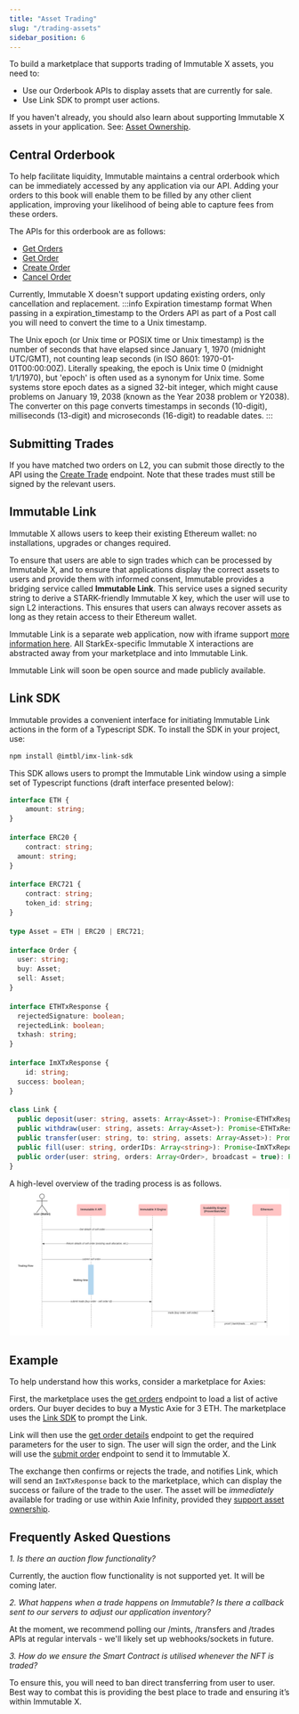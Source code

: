 ```yaml
---
title: "Asset Trading"
slug: "/trading-assets"
sidebar_position: 6
---
```

To build a marketplace that supports trading of Immutable X assets, you need to:
- Use our Orderbook APIs to display assets that are currently for sale.
- Use Link SDK to prompt user actions.

If you haven't already, you should also learn about supporting Immutable X assets in your application. See: [Asset Ownership](doc:asset-ownership). 
## Central Orderbook

To help facilitate liquidity, Immutable maintains a central orderbook which can be immediately accessed by any application via our API. Adding your orders to this book will enable them to be filled by any other client application, improving your likelihood of being able to capture fees from these orders.

The APIs for this orderbook are as follows:

- [Get Orders](ref:get_v1-orders-1) 
- [Get Order](ref:get_v1-orders-id-1) 
- [Create Order](ref:post_v1-orders-1)
- [Cancel Order](ref:delete_v1-orders-id-1)

Currently, Immutable X doesn't support updating existing orders, only cancellation and replacement.
:::info Expiration timestamp format
When passing in a expiration_timestamp to the Orders API as part of a Post call you will need to convert the time to a Unix timestamp.

The Unix epoch (or Unix time or POSIX time or Unix timestamp) is the number of seconds that have elapsed since January 1, 1970 (midnight UTC/GMT), not counting leap seconds (in ISO 8601: 1970-01-01T00:00:00Z). Literally speaking, the epoch is Unix time 0 (midnight 1/1/1970), but 'epoch' is often used as a synonym for Unix time. Some systems store epoch dates as a signed 32-bit integer, which might cause problems on January 19, 2038 (known as the Year 2038 problem or Y2038). The converter on this page converts timestamps in seconds (10-digit), milliseconds (13-digit) and microseconds (16-digit) to readable dates.
:::

## Submitting Trades

If you have matched two orders on L2, you can submit those directly to the API using the [Create Trade](ref:post_v1-trades-1) endpoint. Note that these trades must still be signed by the relevant users.

## Immutable Link

Immutable X allows users to keep their existing Ethereum wallet: no installations, upgrades or changes required. 

To ensure that users are able to sign trades which can be processed by Immutable X, and to ensure that applications display the correct assets to users and provide them with informed consent, Immutable provides a bridging service called **Immutable Link**. This service uses a signed security string to derive a STARK-friendly Immutable X key, which the user will use to sign L2 interactions. This ensures that users can always recover assets as long as they retain access to their Ethereum wallet. 

Immutable Link is a separate web application, now with iframe support [more information here](https://docs.x.immutable.com/docs/link-iframe-support). All StarkEx-specific Immutable X interactions are abstracted away from your marketplace and into Immutable Link.

Immutable Link will soon be open source and made publicly available.

## Link SDK
Immutable provides a convenient interface for initiating Immutable Link actions in the form of a Typescript SDK. To install the SDK in your project, use:
```bash title="SDK Installation"
npm install @imtbl/imx-link-sdk
```

This SDK allows users to prompt the Immutable Link window using a simple set of Typescript functions (draft interface presented below):
```typescript title="SDK Interface"
interface ETH {
    amount: string; 
}

interface ERC20 {
    contract: string;
  amount: string;
}

interface ERC721 {
    contract: string;
    token_id: string;
}

type Asset = ETH | ERC20 | ERC721;

interface Order {
  user: string;
  buy: Asset;
  sell: Asset;
}

interface ETHTxResponse {
  rejectedSignature: boolean;
  rejectedLink: boolean;
  txhash: string;
}

interface ImXTxResponse {
    id: string; 
  success: boolean;
}
 
class Link {    
  public deposit(user: string, assets: Array<Asset>): Promise<ETHTxResponse>;
  public withdraw(user: string, assets: Array<Asset>): Promise<ETHTxResponse>;
  public transfer(user: string, to: string, assets: Array<Asset>): Promise<ImXTxReponse>;
  public fill(user: string, orderIDs: Array<string>): Promise<ImXTxReponse>;
  public order(user: string, orders: Array<Order>, broadcast = true): Promise<ImXTxReponse>;
}
```

A high-level overview of the trading process is as follows.
![Trading](../../../static/img/Trading.png)

## Example

To help understand how this works, consider a marketplace for Axies:

First, the marketplace uses the [get orders](ref:get_v1-orders-1) endpoint to load a list of active orders. Our buyer decides to buy a Mystic Axie for 3 ETH. The marketplace uses the [Link SDK](doc:sdk-api) to prompt the Link. 

Link will then use the [get order details](ref:get_v1-orders-id-1) endpoint to get the required parameters for the user to sign. The user will sign the order, and the Link will use the [submit order](ref:post_v1-orders-1) endpoint to send it to Immutable X. 

The exchange then confirms or rejects the trade, and notifies Link, which will send an `ImXTxResponse` back to the marketplace, which can display the success or failure of the trade to the user. The asset will be *immediately* available for trading or use within Axie Infinity, provided they [support asset ownership](doc:supporting-assets-in-your-application).

## Frequently Asked Questions

*1. Is there an auction flow functionality?*

Currently, the auction flow functionality is not supported yet. It will be coming later.

*2. What happens when a trade happens on Immutable? Is there a callback sent to our servers to adjust our application inventory?*

At the moment, we recommend polling our /mints, /transfers and /trades APIs at regular intervals - we'll likely set up webhooks/sockets in future.

*3. How do we ensure the Smart Contract is utilised whenever the NFT is traded?* 

To ensure this, you will need to ban direct transferring from user to user. Best way to combat this is providing the best place to trade and ensuring it’s within Immutable X.